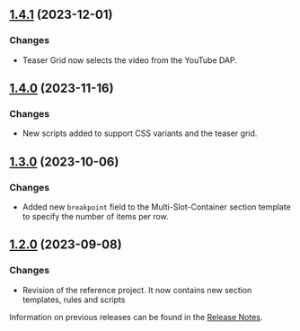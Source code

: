 ## [1.4.1](https://github.com/e-Spirit/fcecom-reference-project/compare/v1.4.0...v1.4.1) (2023-12-01)

### Changes
* Teaser Grid now selects the video from the YouTube DAP.

## [1.4.0](https://github.com/e-Spirit/fcecom-reference-project/compare/v1.3.0...v1.4.0) (2023-11-16)

### Changes
* New scripts added to support CSS variants and the teaser grid.

## [1.3.0](https://github.com/e-Spirit/fcecom-reference-project/compare/v1.2.0...v1.3.0) (2023-10-06)

### Changes
* Added new `breakpoint` field to the Multi-Slot-Container section template to specify the number of items per row.

## [1.2.0](https://github.com/e-Spirit/fcecom-reference-project/compare/v1.1.6...v1.2.0) (2023-09-08)

### Changes
* Revision of the reference project. It now contains new section templates, rules and scripts

Information on previous releases can be found in the [Release Notes](https://docs.e-spirit.com/ecom/fsconnect-com/FirstSpirit_Connect_for_Commerce_Releasenotes_EN.html).
